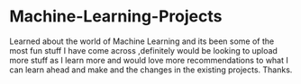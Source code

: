 # Machine-Learning-Projects
Learned about the world of Machine Learning and its been some of the most fun stuff I have come across ,definitely would be looking to upload more stuff as I learn more and would love more recommendations to what I can learn ahead and make and the changes in the existing projects. Thanks.
